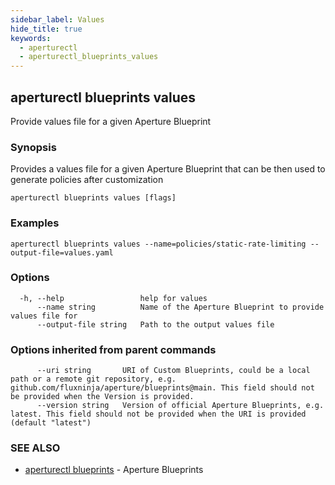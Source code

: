 ```yaml
---
sidebar_label: Values
hide_title: true
keywords:
  - aperturectl
  - aperturectl_blueprints_values
---
```


## aperturectl blueprints values

Provide values file for a given Aperture Blueprint

### Synopsis

Provides a values file for a given Aperture Blueprint that can be then used to generate policies after customization

```
aperturectl blueprints values [flags]
```

### Examples

```
aperturectl blueprints values --name=policies/static-rate-limiting --output-file=values.yaml
```

### Options

```
  -h, --help                 help for values
      --name string          Name of the Aperture Blueprint to provide values file for
      --output-file string   Path to the output values file
```

### Options inherited from parent commands

```
      --uri string       URI of Custom Blueprints, could be a local path or a remote git repository, e.g. github.com/fluxninja/aperture/blueprints@main. This field should not be provided when the Version is provided.
      --version string   Version of official Aperture Blueprints, e.g. latest. This field should not be provided when the URI is provided (default "latest")
```

### SEE ALSO

- [aperturectl blueprints](/reference/aperturectl/blueprints/blueprints.md) - Aperture Blueprints
